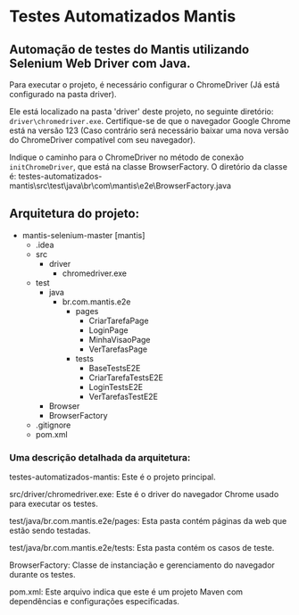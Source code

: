# Testes Automatizados Mantis

## Automação de testes do Mantis utilizando Selenium Web Driver com Java.

Para executar o projeto, é necessário configurar o ChromeDriver (Já está configurado na pasta driver).

Ele está localizado na pasta 'driver' deste projeto, no seguinte diretório: `driver\chromedriver.exe`. Certifique-se de que o navegador Google Chrome está na versão 123 (Caso contrário será necessário baixar uma nova versão do ChromeDriver compatível com seu navegador).

Indique o caminho para o ChromeDriver no método de conexão `initChromeDriver`, que está na classe BrowserFactory. O diretório da classe é: testes-automatizados-mantis\src\test\java\br\com\mantis\e2e\BrowserFactory.java


## Arquitetura do projeto:

- mantis-selenium-master [mantis]
    - .idea
    - src
        - driver
            - chromedriver.exe
    - test
        - java
            - br.com.mantis.e2e
                - pages
                    - CriarTarefaPage
                    - LoginPage
                    - MinhaVisaoPage
                    - VerTarefasPage
                - tests
                    - BaseTestsE2E
                    - CriarTarefaTestsE2E
                    - LoginTestsE2E
                    - VerTarefasTestE2E
        - Browser
        - BrowserFactory
    - .gitignore
    - pom.xml

### Uma descrição detalhada da arquitetura:

testes-automatizados-mantis: Este é o projeto principal.

src/driver/chromedriver.exe: Este é o driver do navegador Chrome usado para executar os testes.

test/java/br.com.mantis.e2e/pages: Esta pasta contém páginas da web que estão sendo testadas.

test/java/br.com.mantis.e2e/tests: Esta pasta contém os casos de teste.

BrowserFactory: Classe de instanciação e gerenciamento do navegador durante os testes.

pom.xml: Este arquivo indica que este é um projeto Maven com dependências e configurações especificadas.
